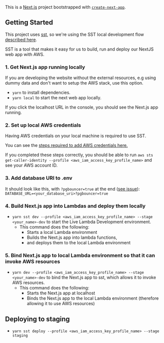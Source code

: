 This is a [Next.js](https://nextjs.org/) project bootstrapped with [`create-next-app`](https://github.com/vercel/next.js/tree/canary/packages/create-next-app).

## Getting Started

This project uses [sst](https://docs.sst.dev/what-is-sst), so we're using the SST local development flow [described here](https://docs.sst.dev/live-lambda-development).

SST is a tool that makes it easy for us to build, run and deploy our NextJS web app with AWS.

### 1. Get Next.js app running locally

If you are developing the website without the external resources, e.g using dummy data and don't want to setup the AWS stack, use this option.

- `yarn` to install dependencies.
- `yarn local` to start the next web app locally.

If you click the localhost URL in the console, you should see the Next.js app running.
### 2. Set up local AWS credentials

Having AWS credentials on your local machine is required to use SST.

You can see the [steps required to add AWS credentials here.](/docs/aws_setup.md)

If you completed these steps correctly, you should be able to run `aws sts get-caller-identity --profile <aws_iam_access_key_profile_name>` and see your AWS account ID.

### 3. Add database URI to .env
It should look like this, with `?pgbouncer=true` at the end ([see issue](https://github.com/prisma/prisma/issues/11643#issuecomment-1034078942)):
`DATABASE_URL=<your_database_uri>?pgbouncer=true`
### 4. Build Next.js app into Lambdas and deploy them locally

- `yarn sst dev --profile <aws_iam_access_key_profile_name> --stage <your_name>-dev` to start the Live Lambda Development environment.
  - This command does the following:
    - Starts a local Lambda environment
    - Builds the Next.js app into lambda functions, 
    - and deploys them to the local Lambda environment

### 5. Bind Next.js app to local Lambda environment so that it can invoke AWS resources

- `yarn dev --profile <aws_iam_access_key_profile_name> --stage <your_name>-dev` to bind the Next.js app to sst, which allows it to invoke AWS resources.
  - This command does the following:
    - Starts the Next.js app at localhost
    - Binds the Next.js app to the local Lambda environment (therefore allowing it to use AWS resources)

## Deploying to staging
- `yarn sst deploy --profile <aws_iam_access_key_profile_name> --stage staging`